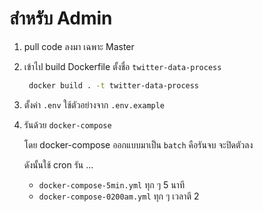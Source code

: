 # สำหรับ Admin

1. pull code ลงมา เฉพาะ Master
2. เข้าไป build Dockerfile ตั้งชื่อ `twitter-data-process`
   
   ```bash
    docker build . -t twitter-data-process
   ```
    
3. ตั้งค่า `.env` ใช้ตัวอย่างจาก `.env.example`

4. รันด้วย `docker-compose` 
   
    โดย docker-compose ออกแบบมาเป็น `batch` คือรันจบ จะปิดตัวลง
    
    ดังนั้นใช้ cron รัน ...
   - `docker-compose-5min.yml` ทุก ๆ 5 นาที
   - `docker-compose-0200am.yml` ทุก ๆ เวลาตี 2